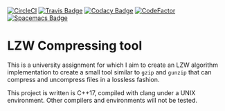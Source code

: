 [![CircleCI](https://circleci.com/gh/Phundrak/lzw-assignment/tree/master.svg?style=svg)](https://circleci.com/gh/Phundrak/lzw-assignment/tree/master)
[![Travis Badge](https://travis-ci.org/Phundrak/lzw-assignment.svg?branch=master)](https://travis-ci.org/Phundrak/lzw-assignment)
[![Codacy Badge](https://api.codacy.com/project/badge/Grade/80cf9a0514554f368effaf78d8e4ae15)](https://www.codacy.com/app/Phundrak/lzw-assignment?utm_source=github.com&amp;utm_medium=referral&amp;utm_content=Phundrak/lzw-assignment&amp;utm_campaign=Badge_Grade)
[![CodeFactor](https://www.codefactor.io/repository/github/phundrak/lzw-assignment/badge)](https://www.codefactor.io/repository/github/phundrak/lzw-assignment)
[![Spacemacs Badge](https://cdn.rawgit.com/syl20bnr/spacemacs/442d025779da2f62fc86c2082703697714db6514/assets/spacemacs-badge.svg)](http://spacemacs.org)

# LZW Compressing tool

This is a university assignment for which I aim to create an LZW algorithm implementation to create a small tool similar to `gzip` and `gunzip` that can compress and uncompress files in a lossless fashion.

This project is written is C++17, compiled with clang under a UNIX environment. Other compilers and environments will not be tested.
